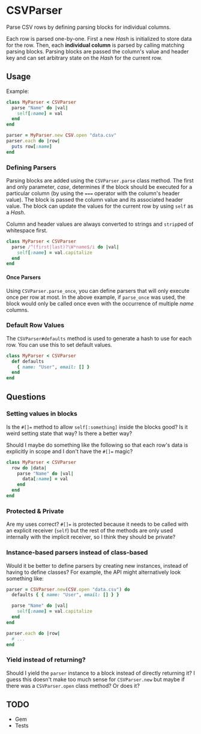 # CSVParser

Parse CSV rows by defining parsing blocks for individual columns.

Each row is parsed one-by-one. First a new *Hash* is initialized to store data for the row. Then, each **individual column** is parsed by calling matching parsing blocks. Parsing blocks are passed the column's value and header key and can set arbitrary state on the *Hash* for the current row.

## Usage

Example:

```rb
class MyParser < CSVParser
  parse "Name" do |val|
    self[:name] = val
  end
end

parser = MyParser.new CSV.open "data.csv"
parser.each do |row|
  puts row[:name]
end
```

### Defining Parsers

Parsing blocks are added using the `CSVParser.parse` class method. The first and only parameter, *case*, determines if the block should be executed for a particular column (by using the `===` operator with the column's header value). The block is passed the column value and its associated header value. The block can update the values for the current row by using `self` as a *Hash*.

Column and header values are always converted to strings and `strip`ped of whitespace first.

```rb
class MyParser < CSVParser
  parse /^(first|last)?\W*name$/i do |val|
    self[:name] = val.capitalize
  end
end
```

#### Once Parsers

Using `CSVParser.parse_once`, you can define parsers that will only execute once per row at most. In the above example, if `parse_once` was used, the block would only be called once even with the occurrence of multiple *name* columns.

### Default Row Values

The `CSVParser#defaults` method is used to generate a hash to use for each row. You can use this to set default values.

```rb
class MyParser < CSVParser
  def defaults
    { name: "User", email: [] }
  end
end
```

## Questions

### Setting values in blocks

Is the `#[]=` method to allow `self[:something]` inside the blocks good? Is it weird setting state that way? Is there a better way? 

Should I maybe do something like the following so that each row's data is explicitly in scope and I don't have the `#[]=` magic?

```rb
class MyParser < CSVParser
  row do |data|
    parse "Name" do |val|
      data[:name] = val
    end
  end
end
```

### Protected & Private

Are my uses correct? `#[]=` is protected because it needs to be called with an explicit receiver (`self`) but the rest of the methods are only used internally with the implicit receiver, so I think they should be private?

### Instance-based parsers instead of class-based

Would it be better to define parsers by creating new instances, instead of having to define classes? For example, the API might alternatively look something like:

```rb
parser = CSVParser.new(CSV.open "data.csv") do
  defaults { { name: "User", email: [] } }

  parse "Name" do |val|
    self[:name] = val.capitalize
  end
end

parser.each do |row|
  # ...
end
```

### Yield instead of returning?

Should I yield the `parser` instance to a block instead of directly returning it? I guess this doesn't make too much sense for `CSVParser.new` but maybe if there was a `CSVParser.open` class method? Or does it?

## TODO

 * Gem
 * Tests
